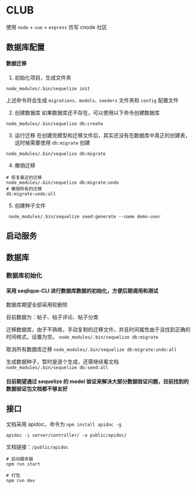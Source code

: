 # CLUB
使用 `node` + `vue` + `express` 仿写 cnode 社区

## 数据库配置
#### 数据迁移
1. 初始化项目，生成文件夹
``` shell
node_modules/.bin/sequelize init
```
上述命令将会生成 `migrations、models、seeders` 文件夹和 `config` 配置文件

2. 创建数据库
如果数据库还不存在，可以使用以下命令创建数据库
``` shell
node_modules/.bin/sequelize db:create
```
3. 运行迁移
在创建完模型和迁移文件后，其实还没有在数据库中真正的创建表，这时候需要使用 `db:migrate` 创建
``` shell
node_modules/.bin/sequelize db:migrate
```

4. 撤销迁移
``` shell
# 恢复最近的迁移
node_modules/.bin/sequelize db:migrate:undo
# 撤销所有的迁移
db:migrate:undo:all
```
5. 创建种子文件
``` shell
 node_modules/.bin/sequelize seed:generate --name demo-user
```
## 启动服务
## 数据库

### 数据库初始化

#### 采用 seqlique-CLI 进行数据库数据的初始化，方便后期调用和测试

数据库期望全部采用软删除

目前数据为：帖子、帖子评论、帖子分类

迁移数据库，由于不熟练，手动复制的迁移文件，并且时间属性由于没找到正确的时间格式，设置为空。
`node_modules/.bin/sequelize db:migrate`

取消所有数据库迁移
`node_modules/.bin/sequelize db:migrate:undo:all`

生成数据种子，暂时是逐个生成，还需继续看文档
`node_modules/.bin/sequelize db:seed:all`

#### 目前期望通过 sequelize 的 model 验证来解决大部分数据验证问题，目前找到的数据验证包文档都不够友好

## 接口

文档采用 apidoc，命令为
`npm install apidoc -g`

 `apidoc -i server/controller/ -o public/apidoc/`

文档链接：`/public/apidoc`
``` shell
# 启动服务器
npm run start

# 打包
npm run dev

```

